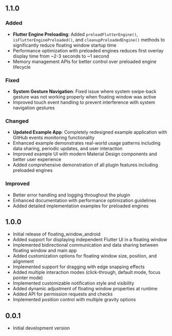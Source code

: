 ## 1.1.0

### Added

- **Flutter Engine Preloading**: Added `preloadFlutterEngine()`, `isFlutterEnginePreloaded()`, and `cleanupPreloadedEngine()` methods to significantly reduce floating window startup time
- Performance optimization with preloaded engines reduces first overlay display time from ~2-3 seconds to ~1 second
- Memory management APIs for better control over preloaded engine lifecycle

### Fixed

- **System Gesture Navigation**: Fixed issue where system swipe-back gesture was not working properly when floating window was active
- Improved touch event handling to prevent interference with system navigation gestures

### Changed

- **Updated Example App**: Completely redesigned example application with GitHub events monitoring functionality
- Enhanced example demonstrates real-world usage patterns including data sharing, periodic updates, and user interaction
- Improved example UI with modern Material Design components and better user experience
- Added comprehensive demonstration of all plugin features including preloaded engines

### Improved

- Better error handling and logging throughout the plugin
- Enhanced documentation with performance optimization guidelines
- Added detailed implementation examples for preloaded engines

## 1.0.0

- Initial release of floating_window_android
- Added support for displaying independent Flutter UI in a floating window
- Implemented bidirectional communication and data sharing between floating window and main app
- Added customization options for floating window size, position, and alignment
- Implemented support for dragging with edge snapping effects
- Added multiple interaction modes (click-through, default mode, focus pointer mode)
- Implemented customizable notification style and visibility
- Added dynamic adjustment of floating window properties at runtime
- Added API for permission requests and checks
- Implemented position control with multiple gravity options

## 0.0.1

- Initial development version
